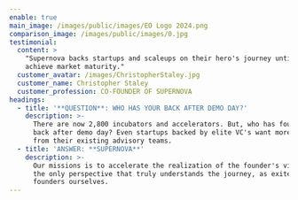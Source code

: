 ```yaml
---
enable: true
main_image: /images/public/images/EO Logo 2024.png
comparison_image: /images/public/images/0.jpg
testimonial:
  content: >
    "Supernova backs startups and scaleups on their hero's journey until they
    achieve market maturity."
  customer_avatar: /images/ChristopherStaley.jpg
  customer_name: Christopher Staley
  customer_profession: CO-FOUNDER OF SUPERNOVA
headings:
  - title: '**QUESTION**: WHO HAS YOUR BACK AFTER DEMO DAY?'
    description: >-
      There are now 2,800 incubators and accelerators. But, who has founder's
      back after demo day? Even startups backed by elite VC's want more output
      from their existing advisory teams.
  - title: 'ANSWER: **SUPERNOVA**'
    description: >-
      Our missions is to accelerate the realization of the founder's vision from
      the only perspective that truly understands the journey, as exited
      founders ourselves.
---
```


